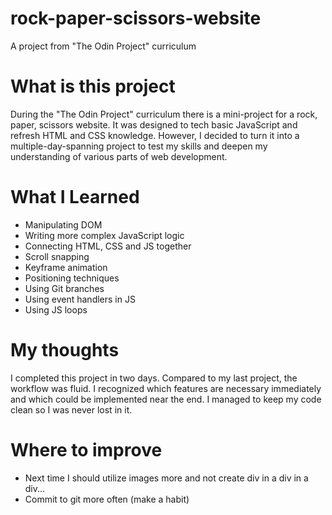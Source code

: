# rock-paper-scissors-website
A project from "The Odin Project" curriculum

# What is this project
During the "The Odin Project" curriculum there is a mini-project for a rock, paper, 
scissors website. It was designed to tech basic JavaScript and refresh HTML and 
CSS knowledge. However, I decided to turn it into a multiple-day-spanning project
to test my skills and deepen my understanding of various parts of web development.

# What I Learned
- Manipulating DOM
- Writing more complex JavaScript logic
- Connecting HTML, CSS and JS together
- Scroll snapping
- Keyframe animation
- Positioning techniques
- Using Git branches
- Using event handlers in JS
- Using JS loops

# My thoughts
I completed this project in two days. Compared to my last project, the workflow was 
fluid. I recognized which features are necessary immediately and which could be
implemented near the end. I managed to keep my code clean so I was never lost in it.

# Where to improve
- Next time I should utilize images more and not create div in a div in a div...
- Commit to git more often (make a habit)